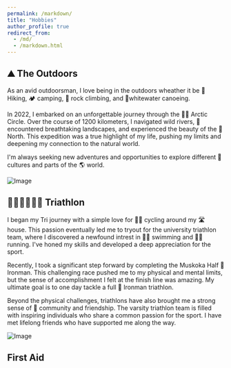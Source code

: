 ```yaml
---
permalink: /markdown/
title: "Hobbies"
author_profile: true
redirect_from: 
  - /md/
  - /markdown.html
---
```


## ⛰️ The Outdoors

As an avid outdoorsman, I love being in the outdoors wheather it be 🥾 Hiking, 🏕️ camping, 🧗 rock climbing, and 🛶whitewater canoeing.

In 2022, I embarked on an unforgettable journey through the 🐻‍❄️ Arctic Circle. Over the course of 1200 kilometers, I navigated wild rivers, 🌄 encountered breathtaking landscapes, and experienced the beauty of the 🧭 North. This expedition was a true highlight of my life, pushing my limits and deepening my connection to the natural world.

I'm always seeking new adventures and opportunities to explore different 🏺 cultures and parts of the 🌎 world.


![Image](https://colemanfarv.github.io/ColemanFarvolden.github.io/images/trip.png)

## 🏊‍♂️🚴‍♂️🏃‍♂️ Triathlon

I began my Tri journey with a simple love for 🚴‍♂️ cycling around my 🛣️ house. This passion eventually led me to tryout for the university triathlon team, where I discovered a newfound intrest in 🏊‍♂️ swimming and 🏃‍♂️ running. I've honed my skills and developed a deep appreciation for the sport.

Recently, I took a significant step forward by completing the Muskoka Half 🧲 Ironman. This challenging race pushed me to my physical and mental limits, but the sense of accomplishment I felt at the finish line was amazing. My ultimate goal is to one day tackle a full 🧲 Ironman triathlon.

Beyond the physical challenges, triathlons have also brought me a strong sense of 🤝 community and friendship. The varsity triathlon team is filled with inspiring individuals who share a common passion for the sport. I have met lifelong friends who have supported me along the way.

![Image](https://colemanfarv.github.io/ColemanFarvolden.github.io/images/tri.png)



## First Aid
